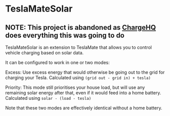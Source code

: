 # TeslaMateSolar

## NOTE: This project is abandoned as [ChargeHQ](https://chargehq.net/) does everything this was going to do

TeslaMateSolar is an extension to TeslaMate that allows you to control vehicle charging based on solar data.

It can be configured to work in one or two modes:

Excess: Use excess energy that would otherwise be going out to the grid for charging your Tesla. Calculated using `(grid out - grid in) + tesla)`

Priority: This mode still prioritises your house load, but will use any remaining solar energy after that, even if it would feed into a home battery. Calculated using `solar - (load - tesla)`

Note that these two modes are effectively identical without a home battery.

